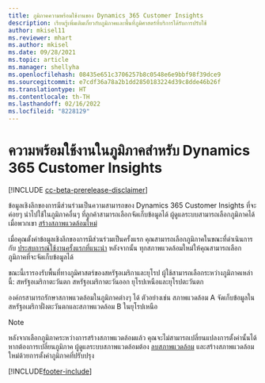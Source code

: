 ```yaml
---
title: ภูมิภาคความพร้อมใช้งานของ Dynamics 365 Customer Insights
description: เรียนรู้เพิ่มเติมเกี่ยวกับภูมิภาคและพื้นที่ภูมิศาสตร์ที่บริการได้รับการปรับใช้
author: mkisel11
ms.reviewer: mhart
ms.author: mkisel
ms.date: 09/28/2021
ms.topic: article
ms.manager: shellyha
ms.openlocfilehash: 08435e651c3706257b8c0548e6e9bbf98f39dce9
ms.sourcegitcommit: e7cdf36a78a2b1dd2850183224d39c8dde46b26f
ms.translationtype: HT
ms.contentlocale: th-TH
ms.lasthandoff: 02/16/2022
ms.locfileid: "8228129"
---
```

# <a name="regional-availability-for-dynamics-365-customer-insights"></a>ความพร้อมใช้งานในภูมิภาคสำหรับ Dynamics 365 Customer Insights

[!INCLUDE [cc-beta-prerelease-disclaimer](includes/cc-beta-prerelease-disclaimer.md)]

ข้อมูลเชิงลึกของการมีส่วนร่วมเป็นความสามารถของ Dynamics 365 Customer Insights ที่จะค่อยๆ นำไปใช้ในภูมิภาคอื่นๆ ที่ลูกค้าสามารถเลือกจัดเก็บข้อมูลได้ ผู้ดูแลระบบสามารถเลือกภูมิภาคได้เมื่อพวกเขา [สร้างสภาพแวดล้อมใหม่](create-new-environment.md) 

เมื่อคุณตั้งค่าข้อมูลเชิงลึกของการมีส่วนร่วมเป็นครั้งแรก คุณสามารถเลือกภูมิภาคในขณะที่ดำเนินการกับ [ประสบการณ์ใช้งานครั้งแรกที่แนะนำ](quickstart.md) หลังจากนั้น ทุกสภาพแวดล้อมใหม่ให้คุณสามารถเลือกภูมิภาคที่จะจัดเก็บข้อมูลได้

ขณะนี้เรารองรับพื้นที่ทางภูมิศาสตร์ของสหรัฐอเมริกาและยุโรป ผู้ใช้สามารถเลือกระหว่างภูมิภาคเหล่านี้: สหรัฐอเมริกาตะวันตก สหรัฐอเมริกาตะวันออก ยุโรปเหนือและยุโรปตะวันตก

องค์กรสามารถรักษาสภาพแวดล้อมในภูมิภาคต่างๆ ได้ ตัวอย่างเช่น สภาพแวดล้อม A จัดเก็บข้อมูลในสหรัฐอเมริกาฝั่งตะวันตกและสภาพแวดล้อม B ในยุโรปเหนือ

> [!NOTE]
> หลังจากเลือกภูมิภาคระหว่างการสร้างสภาพแวดล้อมแล้ว คุณจะไม่สามารถเปลี่ยนแปลงการตั้งค่านั้นได้ หากต้องการเปลี่ยนภูมิภาค ผู้ดูแลระบบสภาพแวดล้อมต้อง [ลบสภาพแวดล้อม](manage-environments-workspaces.md#delete-an-environment) และสร้างสภาพแวดล้อมใหม่ด้วยการตั้งค่าภูมิภาคที่ปรับปรุง


[!INCLUDE[footer-include](../includes/footer-banner.md)]
